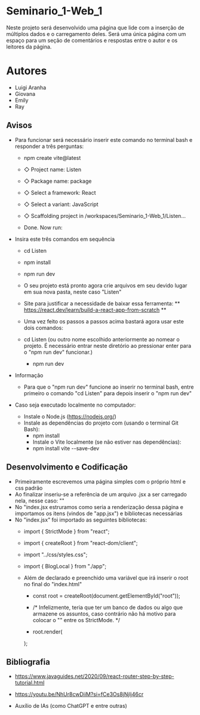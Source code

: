# Seminario_1-Web_1
Neste projeto será desenvolvido uma página que lide com a inserção de múltiplos dados e o carregamento deles. Será uma única página com um espaço para um seção de comentários e respostas entre o autor e os leitores da página.

# Autores
- Luigi Aranha
- Giovana
- Emily
- Ray


## Avisos
- Para funcionar será necessário inserir este comando no terminal bash e responder a três perguntas:
     
    - npm create vite@latest
    
    - ◇  Project name:
    Listen
    
    - ◇  Package name:
    package
    
    - ◇  Select a framework:
    React
    
    - ◇  Select a variant:
    JavaScript
    
    - ◇  Scaffolding project in /workspaces/Seminario_1-Web_1/Listen...
    
    - Done. Now run:

- Insira este três comandos em sequência
    - cd Listen
    - npm install
    - npm run dev

    - O seu projeto está pronto agora crie arquivos em seu devido lugar em sua nova pasta, neste caso "Listen"

    - Site para justificar a necessidade de baixar essa ferramenta: ** https://react.dev/learn/build-a-react-app-from-scratch **

    - Uma vez feito os passos a passos acima bastará agora usar este dois comandos:
    
    - cd Listen (ou outro nome escolhido anteriormente ao nomear o projeto. É necessário entrar neste diretório ao pressionar enter para o "npm run dev" funcionar.)

        - npm run dev

- Informação
    - Para que o "npm run dev" funcione ao inserir no terminal bash, entre primeiro o comando "cd Listen" para depois inserir o "npm run dev"

- Caso seja executado localmente no computador:
    - Instale o Node.js (https://nodejs.org/)
    - Instale as dependências do projeto com (usando o terminal Git Bash):
        - npm install
        - Instale o Vite localmente (se não estiver nas dependências):
        - npm install vite --save-dev

## Desenvolvimento e Codificação
- Primeiramente escrevemos uma página simples com o próprio html e css padrão
- Ao finalizar inseriu-se a referência de um arquivo .jsx a ser carregado nela, nesse caso: "<script type="module" src="src/index.jsx"></script>"
- No "index.jsx estruramos como seria a renderização dessa página e importamos os itens (vindos de "app.jsx") e bibliotecas necessárias
- No "index.jsx" foi importado as seguintes bibliotecas: 
    - import { StrictMode } from "react";
    - import { createRoot } from "react-dom/client";
    - import "../css/styles.css";
    - import { BlogLocal } from "./app";

    - Além de declarado e preenchido uma variável que irá inserir o root no final do "index.html"
        - const root = createRoot(document.getElementById("root"));

        - /* Infelizmente, teria que ter um banco de dados ou algo que armazene os assuntos, caso contrário não há motivo para colocar o "<BlogLocal></BlogLocal>" entre os StrictMode. */

        - root.render(
        <StrictMode>
            <BlogLocal></BlogLocal> 
        </StrictMode>
        );

## Bibliografia
- https://www.javaguides.net/2020/09/react-router-step-by-step-tutorial.html

- https://youtu.be/NhUr8cwDiiM?si=fCe3Os8jNjlj46cr

- Auxílio de IAs (como ChatGPT e entre outras)